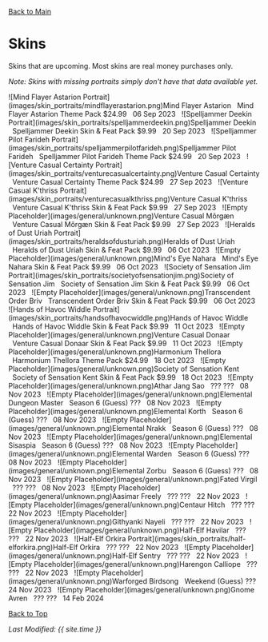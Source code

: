[Back to Main](index.md)

# Skins

Skins that are upcoming. Most skins are real money purchases only.

*Note: Skins with missing portraits simply don't have that data available yet.*

<span class="skinTableColumn">
    <span class="skinTableRow">
        <span class="skinTableIcon">
            ![Mind Flayer Astarion Portrait](images/skin_portraits/mindflayerastarion.png)Mind Flayer Astarion
        </span>
        <span class="skinTableSource">
            <span style="margin-left: 8px;">Mind Flayer Astarion Theme Pack</span>
        </span>
        <span class="skinTableCost">
            <span style="margin-right: 8px;">$24.99</span>
        </span>
        <span class="skinTableDate">
            <span style="margin-right: 8px;">06 Sep 2023</span>
        </span>
    </span>
    <span class="skinTableRow">
        <span class="skinTableIcon">
            ![Spelljammer Deekin Portrait](images/skin_portraits/spelljammerdeekin.png)Spelljammer Deekin
        </span>
        <span class="skinTableSource">
            <span style="margin-left: 8px;">Spelljammer Deekin Skin & Feat Pack</span>
        </span>
        <span class="skinTableCost">
            <span style="margin-right: 8px;">$9.99</span>
        </span>
        <span class="skinTableDate">
            <span style="margin-right: 8px;">20 Sep 2023</span>
        </span>
    </span>
    <span class="skinTableRow">
        <span class="skinTableIcon">
            ![Spelljammer Pilot Farideh Portrait](images/skin_portraits/spelljammerpilotfarideh.png)Spelljammer Pilot Farideh
        </span>
        <span class="skinTableSource">
            <span style="margin-left: 8px;">Spelljammer Pilot Farideh Theme Pack</span>
        </span>
        <span class="skinTableCost">
            <span style="margin-right: 8px;">$24.99</span>
        </span>
        <span class="skinTableDate">
            <span style="margin-right: 8px;">20 Sep 2023</span>
        </span>
    </span>
    <span class="skinTableRow">
        <span class="skinTableIcon">
            ![Venture Casual Certainty Portrait](images/skin_portraits/venturecasualcertainty.png)Venture Casual Certainty
        </span>
        <span class="skinTableSource">
            <span style="margin-left: 8px;">Venture Casual Certainty Theme Pack</span>
        </span>
        <span class="skinTableCost">
            <span style="margin-right: 8px;">$24.99</span>
        </span>
        <span class="skinTableDate">
            <span style="margin-right: 8px;">27 Sep 2023</span>
        </span>
    </span>
    <span class="skinTableRow">
        <span class="skinTableIcon">
            ![Venture Casual K'thriss Portrait](images/skin_portraits/venturecasualkthriss.png)Venture Casual K'thriss
        </span>
        <span class="skinTableSource">
            <span style="margin-left: 8px;">Venture Casual K'thriss Skin & Feat Pack</span>
        </span>
        <span class="skinTableCost">
            <span style="margin-right: 8px;">$9.99</span>
        </span>
        <span class="skinTableDate">
            <span style="margin-right: 8px;">27 Sep 2023</span>
        </span>
    </span>
    <span class="skinTableRow">
        <span class="skinTableIcon">
            ![Empty Placeholder](images/general/unknown.png)Venture Casual Môrgæn
        </span>
        <span class="skinTableSource">
            <span style="margin-left: 8px;">Venture Casual Môrgæn Skin & Feat Pack</span>
        </span>
        <span class="skinTableCost">
            <span style="margin-right: 8px;">$9.99</span>
        </span>
        <span class="skinTableDate">
            <span style="margin-right: 8px;">27 Sep 2023</span>
        </span>
    </span>
    <span class="skinTableRow">
        <span class="skinTableIcon">
            ![Heralds of Dust Uriah Portrait](images/skin_portraits/heraldsofdusturiah.png)Heralds of Dust Uriah
        </span>
        <span class="skinTableSource">
            <span style="margin-left: 8px;">Heralds of Dust Uriah Skin & Feat Pack</span>
        </span>
        <span class="skinTableCost">
            <span style="margin-right: 8px;">$9.99</span>
        </span>
        <span class="skinTableDate">
            <span style="margin-right: 8px;">06 Oct 2023</span>
        </span>
    </span>
    <span class="skinTableRow">
        <span class="skinTableIcon">
            ![Empty Placeholder](images/general/unknown.png)Mind's Eye Nahara
        </span>
        <span class="skinTableSource">
            <span style="margin-left: 8px;">Mind's Eye Nahara Skin & Feat Pack</span>
        </span>
        <span class="skinTableCost">
            <span style="margin-right: 8px;">$9.99</span>
        </span>
        <span class="skinTableDate">
            <span style="margin-right: 8px;">06 Oct 2023</span>
        </span>
    </span>
    <span class="skinTableRow">
        <span class="skinTableIcon">
            ![Society of Sensation Jim Portrait](images/skin_portraits/societyofsensationjim.png)Society of Sensation Jim
        </span>
        <span class="skinTableSource">
            <span style="margin-left: 8px;">Society of Sensation Jim Skin & Feat Pack</span>
        </span>
        <span class="skinTableCost">
            <span style="margin-right: 8px;">$9.99</span>
        </span>
        <span class="skinTableDate">
            <span style="margin-right: 8px;">06 Oct 2023</span>
        </span>
    </span>
    <span class="skinTableRow">
        <span class="skinTableIcon">
            ![Empty Placeholder](images/general/unknown.png)Transcendent Order Briv
        </span>
        <span class="skinTableSource">
            <span style="margin-left: 8px;">Transcendent Order Briv Skin & Feat Pack</span>
        </span>
        <span class="skinTableCost">
            <span style="margin-right: 8px;">$9.99</span>
        </span>
        <span class="skinTableDate">
            <span style="margin-right: 8px;">06 Oct 2023</span>
        </span>
    </span>
    <span class="skinTableRow">
        <span class="skinTableIcon">
            ![Hands of Havoc Widdle Portrait](images/skin_portraits/handsofhavocwiddle.png)Hands of Havoc Widdle
        </span>
        <span class="skinTableSource">
            <span style="margin-left: 8px;">Hands of Havoc Widdle Skin & Feat Pack</span>
        </span>
        <span class="skinTableCost">
            <span style="margin-right: 8px;">$9.99</span>
        </span>
        <span class="skinTableDate">
            <span style="margin-right: 8px;">11 Oct 2023</span>
        </span>
    </span>
    <span class="skinTableRow">
        <span class="skinTableIcon">
            ![Empty Placeholder](images/general/unknown.png)Venture Casual Donaar
        </span>
        <span class="skinTableSource">
            <span style="margin-left: 8px;">Venture Casual Donaar Skin & Feat Pack</span>
        </span>
        <span class="skinTableCost">
            <span style="margin-right: 8px;">$9.99</span>
        </span>
        <span class="skinTableDate">
            <span style="margin-right: 8px;">11 Oct 2023</span>
        </span>
    </span>
    <span class="skinTableRow">
        <span class="skinTableIcon">
            ![Empty Placeholder](images/general/unknown.png)Harmonium Thellora
        </span>
        <span class="skinTableSource">
            <span style="margin-left: 8px;">Harmonium Thellora Theme Pack</span>
        </span>
        <span class="skinTableCost">
            <span style="margin-right: 8px;">$24.99</span>
        </span>
        <span class="skinTableDate">
            <span style="margin-right: 8px;">18 Oct 2023</span>
        </span>
    </span>
    <span class="skinTableRow">
        <span class="skinTableIcon">
            ![Empty Placeholder](images/general/unknown.png)Society of Sensation Kent
        </span>
        <span class="skinTableSource">
            <span style="margin-left: 8px;">Society of Sensation Kent Skin & Feat Pack</span>
        </span>
        <span class="skinTableCost">
            <span style="margin-right: 8px;">$9.99</span>
        </span>
        <span class="skinTableDate">
            <span style="margin-right: 8px;">18 Oct 2023</span>
        </span>
    </span>
    <span class="skinTableRow">
        <span class="skinTableIcon">
            ![Empty Placeholder](images/general/unknown.png)Athar Jang Sao
        </span>
        <span class="skinTableSource">
            <span style="margin-left: 8px;">???</span>
        </span>
        <span class="skinTableCost">
            <span style="margin-right: 8px;">???</span>
        </span>
        <span class="skinTableDate">
            <span style="margin-right: 8px;">08 Nov 2023</span>
        </span>
    </span>
    <span class="skinTableRow">
        <span class="skinTableIcon">
            ![Empty Placeholder](images/general/unknown.png)Elemental Dungeon Master
        </span>
        <span class="skinTableSource">
            <span style="margin-left: 8px;">Season 6 (Guess)</span>
        </span>
        <span class="skinTableCost">
            <span style="margin-right: 8px;">???</span>
        </span>
        <span class="skinTableDate">
            <span style="margin-right: 8px;">08 Nov 2023</span>
        </span>
    </span>
    <span class="skinTableRow">
        <span class="skinTableIcon">
            ![Empty Placeholder](images/general/unknown.png)Elemental Korth
        </span>
        <span class="skinTableSource">
            <span style="margin-left: 8px;">Season 6 (Guess)</span>
        </span>
        <span class="skinTableCost">
            <span style="margin-right: 8px;">???</span>
        </span>
        <span class="skinTableDate">
            <span style="margin-right: 8px;">08 Nov 2023</span>
        </span>
    </span>
    <span class="skinTableRow">
        <span class="skinTableIcon">
            ![Empty Placeholder](images/general/unknown.png)Elemental Nrakk
        </span>
        <span class="skinTableSource">
            <span style="margin-left: 8px;">Season 6 (Guess)</span>
        </span>
        <span class="skinTableCost">
            <span style="margin-right: 8px;">???</span>
        </span>
        <span class="skinTableDate">
            <span style="margin-right: 8px;">08 Nov 2023</span>
        </span>
    </span>
    <span class="skinTableRow">
        <span class="skinTableIcon">
            ![Empty Placeholder](images/general/unknown.png)Elemental Sisaspia
        </span>
        <span class="skinTableSource">
            <span style="margin-left: 8px;">Season 6 (Guess)</span>
        </span>
        <span class="skinTableCost">
            <span style="margin-right: 8px;">???</span>
        </span>
        <span class="skinTableDate">
            <span style="margin-right: 8px;">08 Nov 2023</span>
        </span>
    </span>
    <span class="skinTableRow">
        <span class="skinTableIcon">
            ![Empty Placeholder](images/general/unknown.png)Elemental Warden
        </span>
        <span class="skinTableSource">
            <span style="margin-left: 8px;">Season 6 (Guess)</span>
        </span>
        <span class="skinTableCost">
            <span style="margin-right: 8px;">???</span>
        </span>
        <span class="skinTableDate">
            <span style="margin-right: 8px;">08 Nov 2023</span>
        </span>
    </span>
    <span class="skinTableRow">
        <span class="skinTableIcon">
            ![Empty Placeholder](images/general/unknown.png)Elemental Zorbu
        </span>
        <span class="skinTableSource">
            <span style="margin-left: 8px;">Season 6 (Guess)</span>
        </span>
        <span class="skinTableCost">
            <span style="margin-right: 8px;">???</span>
        </span>
        <span class="skinTableDate">
            <span style="margin-right: 8px;">08 Nov 2023</span>
        </span>
    </span>
    <span class="skinTableRow">
        <span class="skinTableIcon">
            ![Empty Placeholder](images/general/unknown.png)Fated Virgil
        </span>
        <span class="skinTableSource">
            <span style="margin-left: 8px;">???</span>
        </span>
        <span class="skinTableCost">
            <span style="margin-right: 8px;">???</span>
        </span>
        <span class="skinTableDate">
            <span style="margin-right: 8px;">08 Nov 2023</span>
        </span>
    </span>
    <span class="skinTableRow">
        <span class="skinTableIcon">
            ![Empty Placeholder](images/general/unknown.png)Aasimar Freely
        </span>
        <span class="skinTableSource">
            <span style="margin-left: 8px;">???</span>
        </span>
        <span class="skinTableCost">
            <span style="margin-right: 8px;">???</span>
        </span>
        <span class="skinTableDate">
            <span style="margin-right: 8px;">22 Nov 2023</span>
        </span>
    </span>
    <span class="skinTableRow">
        <span class="skinTableIcon">
            ![Empty Placeholder](images/general/unknown.png)Centaur Hitch
        </span>
        <span class="skinTableSource">
            <span style="margin-left: 8px;">???</span>
        </span>
        <span class="skinTableCost">
            <span style="margin-right: 8px;">???</span>
        </span>
        <span class="skinTableDate">
            <span style="margin-right: 8px;">22 Nov 2023</span>
        </span>
    </span>
    <span class="skinTableRow">
        <span class="skinTableIcon">
            ![Empty Placeholder](images/general/unknown.png)Githyanki Nayeli
        </span>
        <span class="skinTableSource">
            <span style="margin-left: 8px;">???</span>
        </span>
        <span class="skinTableCost">
            <span style="margin-right: 8px;">???</span>
        </span>
        <span class="skinTableDate">
            <span style="margin-right: 8px;">22 Nov 2023</span>
        </span>
    </span>
    <span class="skinTableRow">
        <span class="skinTableIcon">
            ![Empty Placeholder](images/general/unknown.png)Half-Elf Havilar
        </span>
        <span class="skinTableSource">
            <span style="margin-left: 8px;">???</span>
        </span>
        <span class="skinTableCost">
            <span style="margin-right: 8px;">???</span>
        </span>
        <span class="skinTableDate">
            <span style="margin-right: 8px;">22 Nov 2023</span>
        </span>
    </span>
    <span class="skinTableRow">
        <span class="skinTableIcon">
            ![Half-Elf Orkira Portrait](images/skin_portraits/half-elforkira.png)Half-Elf Orkira
        </span>
        <span class="skinTableSource">
            <span style="margin-left: 8px;">???</span>
        </span>
        <span class="skinTableCost">
            <span style="margin-right: 8px;">???</span>
        </span>
        <span class="skinTableDate">
            <span style="margin-right: 8px;">22 Nov 2023</span>
        </span>
    </span>
    <span class="skinTableRow">
        <span class="skinTableIcon">
            ![Empty Placeholder](images/general/unknown.png)Half-Elf Sentry
        </span>
        <span class="skinTableSource">
            <span style="margin-left: 8px;">???</span>
        </span>
        <span class="skinTableCost">
            <span style="margin-right: 8px;">???</span>
        </span>
        <span class="skinTableDate">
            <span style="margin-right: 8px;">22 Nov 2023</span>
        </span>
    </span>
    <span class="skinTableRow">
        <span class="skinTableIcon">
            ![Empty Placeholder](images/general/unknown.png)Harengon Calliope
        </span>
        <span class="skinTableSource">
            <span style="margin-left: 8px;">???</span>
        </span>
        <span class="skinTableCost">
            <span style="margin-right: 8px;">???</span>
        </span>
        <span class="skinTableDate">
            <span style="margin-right: 8px;">22 Nov 2023</span>
        </span>
    </span>
    <span class="skinTableRow">
        <span class="skinTableIcon">
            ![Empty Placeholder](images/general/unknown.png)Warforged Birdsong
        </span>
        <span class="skinTableSource">
            <span style="margin-left: 8px;">Weekend (Guess)</span>
        </span>
        <span class="skinTableCost">
            <span style="margin-right: 8px;">???</span>
        </span>
        <span class="skinTableDate">
            <span style="margin-right: 8px;">24 Nov 2023</span>
        </span>
    </span>
    <span class="skinTableRow">
        <span class="skinTableIcon">
            ![Empty Placeholder](images/general/unknown.png)Gnome Avren
        </span>
        <span class="skinTableSource">
            <span style="margin-left: 8px;">???</span>
        </span>
        <span class="skinTableCost">
            <span style="margin-right: 8px;">???</span>
        </span>
        <span class="skinTableDate">
            <span style="margin-right: 8px;">14 Feb 2024</span>
        </span>
    </span>
</span>

[Back to Top](#top)

*Last Modified: {{ site.time }}*